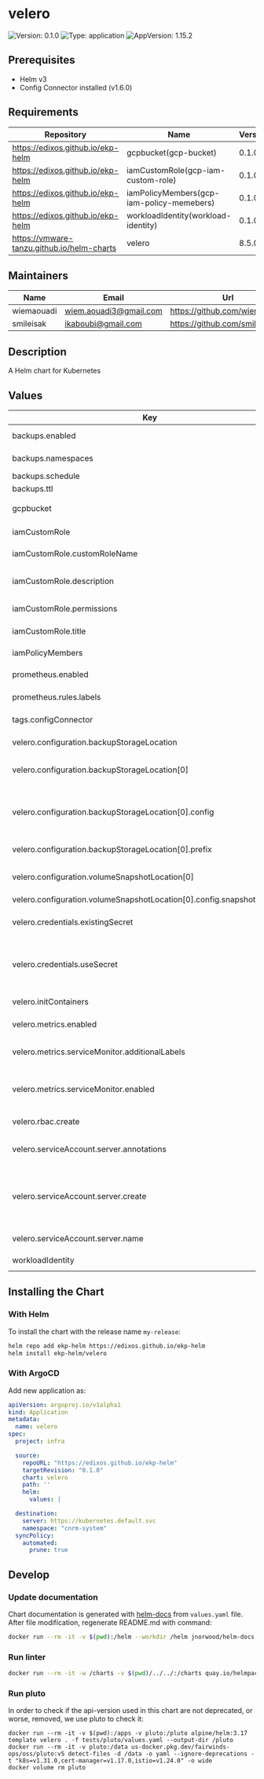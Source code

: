 # velero

![Version: 0.1.0](https://img.shields.io/badge/Version-0.1.0-informational?style=flat-square) ![Type: application](https://img.shields.io/badge/Type-application-informational?style=flat-square) ![AppVersion: 1.15.2](https://img.shields.io/badge/AppVersion-1.15.2-informational?style=flat-square)

## Prerequisites

- Helm v3
- Config Connector installed (v1.6.0)

## Requirements

| Repository | Name | Version |
|------------|------|---------|
| https://edixos.github.io/ekp-helm | gcpbucket(gcp-bucket) | 0.1.0 |
| https://edixos.github.io/ekp-helm | iamCustomRole(gcp-iam-custom-role) | 0.1.0 |
| https://edixos.github.io/ekp-helm | iamPolicyMembers(gcp-iam-policy-memebers) | 0.1.0 |
| https://edixos.github.io/ekp-helm | workloadIdentity(workload-identity) | 0.1.0 |
| https://vmware-tanzu.github.io/helm-charts | velero | 8.5.0 |

## Maintainers

| Name | Email | Url |
| ---- | ------ | --- |
| wiemaouadi | <wiem.aouadi3@gmail.com> | <https://github.com/wiemaouadi> |
| smileisak | <ikaboubi@gmail.com> | <https://github.com/smileisak> |

## Description

A Helm chart for Kubernetes

## Values

| Key | Type | Default | Description |
|-----|------|---------|-------------|
| backups.enabled | bool | `false` | Enables creation of a velero schedule |
| backups.namespaces | list | `["default"]` | List of namespace backuped by velero |
| backups.schedule | string | `"@every 24h"` | Period of backup |
| backups.ttl | string | `"96h0m0s"` | ttl of the backup |
| gcpbucket | object | `{"accessControl":{"createCloudIamPolicy":true,"iamPolicy":[{"member":"serviceAccount:sa-name@${gcpProjectId?}.iam.gserviceaccount.com","role":"roles/storage.admin"}],"publicAccessPrevention":"inherited","uniformBucketLevelAccess":false},"bucketName":"","global":{"abandon":false,"cnrmNamespace":"","gcpProjectId":"myprojectid","location":"EUROPE-WEST1","skipUnspecifiedFields":false}}` | `tags.configConnector` must be set to `true` |
| iamCustomRole | object | `{"customRoleName":"velero","description":"The description of the custom role resource","global":{"cnrmNamespace":"","gcpOrganisationId":"","gcpProjectId":"myprojectid","skipUnspecifiedFields":false},"permissions":["compute.disks.create","compute.disks.createSnapshot","compute.disks.get","compute.snapshots.create","compute.snapshots.delete","compute.snapshots.get","compute.snapshots.useReadOnly","compute.zones.get"],"title":"velero"}` | `tags.configConnector` must be set to `true` |
| iamCustomRole.customRoleName | string | `"velero"` | The name of the IAM Custom Role |
| iamCustomRole.description | string | `"The description of the custom role resource"` | A human-readable description for the role |
| iamCustomRole.permissions | list | `["compute.disks.create","compute.disks.createSnapshot","compute.disks.get","compute.snapshots.create","compute.snapshots.delete","compute.snapshots.get","compute.snapshots.useReadOnly","compute.zones.get"]` | custom role permissions |
| iamCustomRole.title | string | `"velero"` | A human-readable title for the role |
| iamPolicyMembers | string | `nil` | `tags.configConnector` must be set to `true` |
| prometheus.enabled | bool | `true` | Enables Prometheus Operator monitoring |
| prometheus.rules.labels | object | `{"prometheus":"prometheus-operator-prometheus"}` | Labels to affect to the Prometheus Rules |
| tags.configConnector | bool | `false` | Enables Config Connector features |
| velero.configuration.backupStorageLocation | list | `[{"config":{},"name":"default","prefix":"backups","provider":"gcp"}]` | Provider used for backups |
| velero.configuration.backupStorageLocation[0] | object | `{"config":{},"name":"default","prefix":"backups","provider":"gcp"}` | Name of the provider used for default backup location |
| velero.configuration.backupStorageLocation[0].config | object | `{}` | Additional provider-specific configuration. See the [link](https://velero.io/docs/v1.5/supported-providers/) for further informations |
| velero.configuration.backupStorageLocation[0].prefix | string | `"backups"` | Path in the bucket for velero backup |
| velero.configuration.volumeSnapshotLocation[0] | object | `{"config":{"snapshotLocation":"europe-west1"},"name":"default","provider":"gcp"}` | Name of the provider used for default snapshot location |
| velero.configuration.volumeSnapshotLocation[0].config.snapshotLocation | string | `"europe-west1"` | Snapshot location |
| velero.credentials.existingSecret | string | `"velero-bucket"` | Name of the existing secret containing gcp creds |
| velero.credentials.useSecret | bool | `false` | Use secret for bucket credentials (deactivate if used with workload identity) |
| velero.initContainers | list | `[{"image":"velero/velero-plugin-for-gcp:v1.3.0","imagePullPolicy":"IfNotPresent","name":"velero-plugin-for-gcp","resources":{"requests":{"cpu":"100m","memory":"512Mi"}},"volumeMounts":[{"mountPath":"/target","name":"plugins"}]}]` | List of init containers for velero plugin |
| velero.metrics.enabled | bool | `true` | Enables prometheus metrics |
| velero.metrics.serviceMonitor.additionalLabels | object | `{"prometheus":"prometheus-operator-prometheus"}` | Labels to add to the velero service monitor |
| velero.metrics.serviceMonitor.enabled | bool | `true` | Enables prometheus-operator service monitor |
| velero.rbac.create | bool | `true` | Creates RBAC for velero |
| velero.serviceAccount.server.annotations | object | `{}` | Annotations to add to the velero service account |
| velero.serviceAccount.server.create | bool | `true` | Create Velero SA through velero helm chart (does not allow workload identity - SA created through this Chart helm) |
| velero.serviceAccount.server.name | string | `"velero"` | Name of the service Account |
| workloadIdentity | object | `{"global":{"abandon":false,"cnrmNamespace":"","gcpProjectId":"myprojectid","gsa":{"create":true,"name":"velero","project":""},"ksa":{"name":"velero","namespace":"velero"}}}` | `tags.configConnector` must be set to `true` |

## Installing the Chart

### With Helm

To install the chart with the release name `my-release`:

```bash
helm repo add ekp-helm https://edixos.github.io/ekp-helm
helm install ekp-helm/velero
```

### With ArgoCD

Add new application as:

```yaml
apiVersion: argoproj.io/v1alpha1
kind: Application
metadata:
  name: velero
spec:
  project: infra

  source:
    repoURL: "https://edixos.github.io/ekp-helm"
    targetRevision: "0.1.0"
    chart: velero
    path: ''
    helm:
      values: |

  destination:
    server: https://kubernetes.default.svc
    namespace: "cnrm-system"
  syncPolicy:
    automated:
      prune: true
```

## Develop

### Update documentation

Chart documentation is generated with [helm-docs](https://github.com/norwoodj/helm-docs) from `values.yaml` file.
After file modification, regenerate README.md with command:

```bash
docker run --rm -it -v $(pwd):/helm --workdir /helm jnorwood/helm-docs:v1.14.2 helm-docs
```

### Run linter

```bash
docker run --rm -it -w /charts -v $(pwd)/../../:/charts quay.io/helmpack/chart-testing:v3.12.0 ct lint --charts /charts/charts/velero --config /charts/charts/velero/ct.yaml
```

### Run pluto

In order to check if the api-version used in this chart are not deprecated, or worse, removed, we use pluto to check it:

```
docker run --rm -it -v $(pwd):/apps -v pluto:/pluto alpine/helm:3.17 template velero . -f tests/pluto/values.yaml --output-dir /pluto
docker run --rm -it -v pluto:/data us-docker.pkg.dev/fairwinds-ops/oss/pluto:v5 detect-files -d /data -o yaml --ignore-deprecations -t "k8s=v1.31.0,cert-manager=v1.17.0,istio=v1.24.0" -o wide
docker volume rm pluto
```

